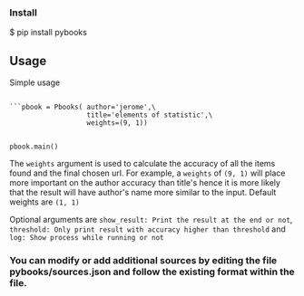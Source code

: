 ### Install
$ pip install pybooks

## Usage

Simple usage

```from pybooks.main import Pbooks \

```pbook = Pbooks( author='jerome',\
                   title='elements of statistic',\
                   weights=(9, 1)) 
         

pbook.main()
```

The ```weights``` argument is used to calculate the accuracy of all the items found and the final chosen url. For example, a ```weights``` of ```(9, 1)``` will place more important on the author accuracy than title's hence it is more likely that the result will have author's name more similar to the input. Default weights are ```(1, 1)```

Optional arguments are ```show_result: Print the result at the end or not```, ```threshold: Only print result with accuracy higher than threshold``` and ```log: Show process while running or not```

### You can modify or add additional sources by editing the file pybooks/sources.json and follow the existing format within the file.
